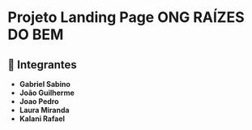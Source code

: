 # Projeto Landing Page ONG RAÍZES DO BEM
## 👥 Integrantes
- **Gabriel Sabino**
- **João Guilherme** 
- **Joao Pedro**
- **Laura Miranda** 
- **Kalani Rafael**
